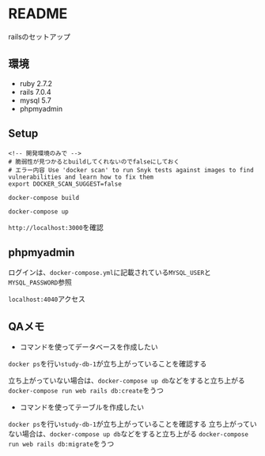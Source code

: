 # README
railsのセットアップ 

## 環境
- ruby 2.7.2
- rails 7.0.4
- mysql 5.7
- phpmyadmin
## Setup

```
<!-- 開発環境のみで -->
# 脆弱性が見つかるとbuildしてくれないのでfalseにしておく
# エラー内容 Use 'docker scan' to run Snyk tests against images to find vulnerabilities and learn how to fix them
export DOCKER_SCAN_SUGGEST=false

docker-compose build

docker-compose up
```

`http://localhost:3000`を確認

## phpmyadmin
ログインは、`docker-compose.yml`に記載されている`MYSQL_USER`と`MYSQL_PASSWORD`参照

`localhost:4040`アクセス

## QAメモ
- コマンドを使ってデータベースを作成したい

`docker ps`を行い`study-db-1`が立ち上がっていることを確認する

立ち上がっていない場合は、`docker-compose up db`などをすると立ち上がる
`docker-compose run web rails db:create`をうつ

- コマンドを使ってテーブルを作成したい

`docker ps`を行い`study-db-1`が立ち上がっていることを確認する
立ち上がっていない場合は、`docker-compose up db`などをすると立ち上がる
`docker-compose run web rails db:migrate`をうつ
